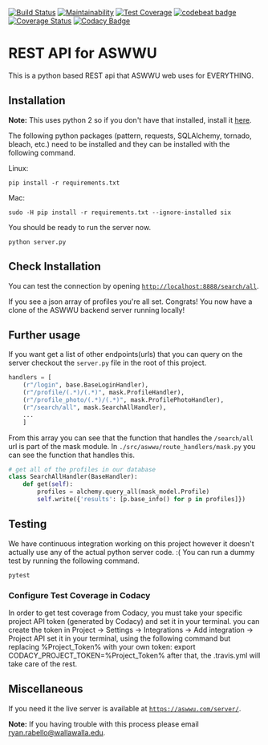 [![Build Status](https://travis-ci.org/prestoncarman/python_server.svg?branch=develop)](https://travis-ci.org/prestoncarman/python_server)
[![Maintainability](https://api.codeclimate.com/v1/badges/836030dc57f2e2a4bd9b/maintainability)](https://codeclimate.com/github/prestoncarman/python_server/maintainability)
[![Test Coverage](https://api.codeclimate.com/v1/badges/836030dc57f2e2a4bd9b/test_coverage)](https://codeclimate.com/github/prestoncarman/python_server/test_coverage)
[![codebeat badge](https://codebeat.co/badges/dd21c596-ed9f-42b1-8101-edc120b333ec)](https://codebeat.co/projects/github-com-prestoncarman-python_server-develop)
[![Coverage Status](https://coveralls.io/repos/github/prestoncarman/python_server/badge.svg?branch=develop)](https://coveralls.io/github/prestoncarman/python_server?branch=develop)
[![Codacy Badge](https://api.codacy.com/project/badge/Grade/b01a02d4eb0c40e6974db21676ee1604)](https://www.codacy.com/app/prestonc/python_server?utm_source=github.com&amp;utm_medium=referral&amp;utm_content=prestoncarman/python_server&amp;utm_campaign=Badge_Grade)

# REST API for ASWWU
This is a python based REST api that ASWWU web uses for EVERYTHING.

## Installation

**Note:** This uses python 2 so if you don't have that installed, install it [here](https://www.python.org/downloads/).

The following python packages
(pattern, requests, SQLAlchemy, tornado, bleach, etc.) need to be
installed and they can be installed with the following command.

Linux:
```
pip install -r requirements.txt
```
Mac:
```
sudo -H pip install -r requirements.txt --ignore-installed six
```
You should be ready to run the server now.
```
python server.py
```

## Check Installation
You can test the connection by opening [`http://localhost:8888/search/all`](http://localhost:8888/search/all).

If you see a json array of profiles you're all set. Congrats! You now have a clone of the ASWWU backend server running locally!

## Further usage
If you want get a list of other endpoints(urls) that you can query on the server checkout the `server.py` file in the root of this project.

```python
handlers = [
    (r"/login", base.BaseLoginHandler),
    (r"/profile/(.*)/(.*)", mask.ProfileHandler),
    (r"/profile_photo/(.*)/(.*)", mask.ProfilePhotoHandler),
    (r"/search/all", mask.SearchAllHandler),
    ...
    ]
```
From this array you can see that the function that handles the `/search/all` url is part of the mask module. In `./src/aswwu/route_handlers/mask.py` you can see the function that handles this.
```python
# get all of the profiles in our database
class SearchAllHandler(BaseHandler):
    def get(self):
        profiles = alchemy.query_all(mask_model.Profile)
        self.write({'results': [p.base_info() for p in profiles]})
```

## Testing
We have continuous integration working on this project however it doesn't actually use any of the actual python server code. :( You can run a dummy test by running the following command.
```
pytest
```
### Configure Test Coverage in Codacy
In order to get test coverage from Codacy, you must take your specific project API token (generated by Codacy) and set it in your terminal. you can create the token in Project -> Settings -> Integrations -> Add integration -> Project API
set it in your terminal, using the following command but replacing %Project_Token% with your own token:
export CODACY_PROJECT_TOKEN=%Project_Token%
after that, the .travis.yml will take care of the rest.

## Miscellaneous

If you need it the live server is available at [`https://aswwu.com/server/`](https://aswwu.com/server/).

**Note:** If you having trouble with this process please email [ryan.rabello@wallawalla.edu](mailto:ryan.rabello@wallawalla.edu).
